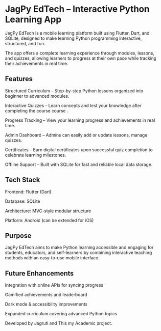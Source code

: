# JagPy EdTech – Interactive Python Learning App

JagPy EdTech is a mobile learning platform built using Flutter, Dart, and SQLite, designed to make learning Python programming interactive, structured, and fun.

The app offers a complete learning experience through modules, lessons, and quizzes, allowing learners to progress at their own pace while tracking their achievements in real time.

## Features

  Structured Curriculum – Step-by-step Python lessons organized into beginner to advanced modules.

  Interactive Quizzes – Learn concepts and test your knowledge after completing the course course .

  Progress Tracking – View your learning progress and achievements in real time.

  Admin Dashboard – Admins can easily add or update lessons, manage quizzes.

  Certificates – Earn digital certificates upon successful quiz completion to celebrate learning milestones.

  Offline Support – Built with SQLite for fast and reliable local data storage.

## Tech Stack

Frontend: Flutter (Dart)

Database: SQLite

Architecture: MVC-style modular structure

Platform: Android (can be extended for iOS)

## Purpose

JagPy EdTech aims to make Python learning accessible and engaging for students, educators, and self-learners by combining interactive teaching methods with an easy-to-use mobile interface.

## Future Enhancements

Integration with online APIs for syncing progress

Gamified achievements and leaderboard

Dark mode & accessibility improvements

Expanded curriculum covering advanced Python topics

Developed by Jagruti and This my Academic project.

